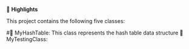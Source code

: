🌟 **Highlights**

This project contains the following five classes:

#🚀 MyHashTable: This class represents the hash table data structure
🚀 MyTestingClass: 
